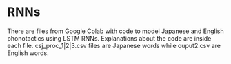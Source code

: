 # RNNs
There are files from Google Colab with code to model Japanese and English phonotactics using LSTM RNNs.
Explanations about the code are inside each file. 
csj_proc_1|2|3.csv files are Japanese words while ouput2.csv are English words. 
